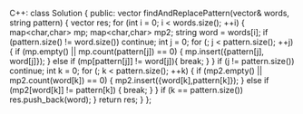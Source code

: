 C++:
class Solution {
public:
    vector<string> findAndReplacePattern(vector<string>& words, string pattern) {
        vector<string> res;
        for (int i = 0; i < words.size(); ++i) {
            map<char,char> mp;
            map<char,char> mp2;
            string word = words[i];
            if (pattern.size() != word.size()) continue;
            int j = 0;
            for (; j < pattern.size(); ++j) {
                if (mp.empty() || mp.count(pattern[j]) == 0) {
                    mp.insert({pattern[j], word[j]});
                } else if (mp[pattern[j]] != word[j]){
                    break;
                }
            }
            if (j != pattern.size()) continue;
            int k = 0;
            for (; k < pattern.size(); ++k) {
                if (mp2.empty() || mp2.count(word[k]) == 0) {
                    mp2.insert({word[k],pattern[k]});
                } else if (mp2[word[k]] != pattern[k]) {
                    break;
                }
            }
            if (k == pattern.size()) res.push_back(word);
        }
        return res;
    }
};
